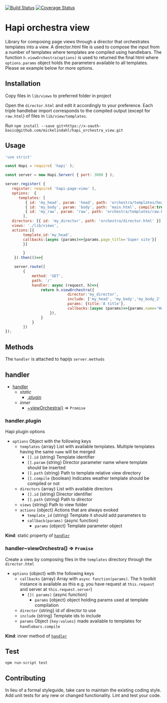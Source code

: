 [![Build Status](https://travis-ci.org/mickelindahl/hapi_orchestra_view.svg?branch=master)](https://travis-ci.org/mickelindahl/hapi_orchestra_view)
[![Coverage Status](https://coveralls.io/repos/github/mickelindahl/hapi_orchestra_view/badge.svg?branch=master)](https://coveralls.io/github/mickelindahl/hapi_orchestra_view?branch=master)

# Hapi orchestra view

Library for composing page views through a director that orchestrates
templates into a view. A director.html file is used to compose
the input from a number of templates where templates
are compiled using handlebars. The function `h.viewOrchestra(options)` is used to returned
the final html where `options.params` object holds the parameters available to all templates.
Please se example below for more options.


## Installation

Copy files in `lib/views` to preferred folder in project

Open the `director.html` and edit it accordingly to your preference. Each
triple handlebar import corresponds to the compiled output (except for
`raw.html`) of files in `lib/view/templates`.

Run `npm install --save git+https://x-oauth-basic@github.com/mickelindahl/hapi_orchestra_view.git`


## Usage
```javaScript
'use strict'

const Hapi = require( 'hapi' );

const server = new Hapi.Server( { port: 3000 } );

server.register( {
   register: require( 'hapi-page-view' ),
   options:  {
      templates: [
         { id: 'my_head', param: 'head', path: 'orchestra/templates/head.html', compile:true },
         { id: 'my_body', param: 'body', path: 'main.html', compile:true },
         { id: 'my_raw', param: 'raw', path: 'orchestra/templates/raw.html', compile:false },
        ],
   directors: [{ id: 'my_director', path: 'orchestra/director.html' }],
   views: './lib/views',
   actions:[{
        template_id:'my_head',
        callbacks:[async (params)=>{params.page_title='Super site'}]
        }]

        }
    }).then(()=>{

    server.route([
        {
            method: 'GET',
            path: '/'
            handler: async (request, h)=>{
                return h.viewOrchestra({
                            director:'my_director',
                            include: ['my_head', 'my_body','my_body_2',  'my_raw', 'my_wrong'],
                            params: {title:'A title'},
                            callbacks:[async (params)=>{params.name='Humphrey Bogard'}]
                    }),
                }
            }
        ])
});
```

## Methods

The `handler` is attached to hapijs `server.methods`

<a name="server.methods.module_handler"></a>

## handler

* [handler](#server.methods.module_handler)
    * _static_
        * [.plugin](#server.methods.module_handler.plugin)
    * _inner_
        * [~viewOrchestra()](#server.methods.module_handler..viewOrchestra) ⇒ <code>Promise</code>

<a name="server.methods.module_handler.plugin"></a>

### handler.plugin
Hapi plugin options

- `options` Object with the following keys
  - `templates` {array} List with available templates. Multiple templates having the same `name` will
  be merged
    - `[].id` {string} Template identifier
    - `[].param` {string} Director parameter name where template should be inserted
    - `[].path` {string} Path to template relative view directory
    - `[].compile` {boolean} Indicates weather template should be compiled or not
  - `directors` {array} List with available directors
      - `[].id` {string} Director identifier
      - `[].path` {string} Path to director
  - `views` {string} Path to view folder
  - `actions` {object} Actions that are always evoked
    - `template_id` {string} Template it should add parameters to
    - `callback(params)` {async function}
      - `params` {object} Template parameter object

**Kind**: static property of [<code>handler</code>](#server.methods.module_handler)  
<a name="server.methods.module_handler..viewOrchestra"></a>

### handler~viewOrchestra() ⇒ <code>Promise</code>
Create a view by composing files in the  `templates` directory
 through the `director.html`

- `options` {object} with the following keys
  - `callbacks` {array} Array with `async function(params)`.
  The h toolkit instance is available as this e.g. you have
  request at `this.request` and server at `this.request.server`)
    - `[]( params)` {async function}
      - `params` {object} object holding params used at template compilation
  - `director` {string} id of director to use
  - `include` {string} Template ids to include
  - `params` Object `{key:values}` made available to templates for `handlebars.compile`

**Kind**: inner method of [<code>handler</code>](#server.methods.module_handler)  
## Test
`npm run-script test`

## Contributing
In lieu of a formal styleguide, take care to maintain the
existing coding style. Add unit tests for any new or changed
functionality. Lint and test your code.